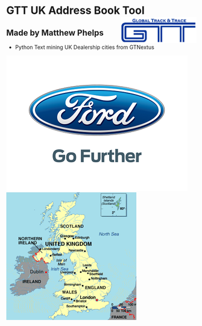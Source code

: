 # GTT UK Address Book Tool    <img align="right" width="200" height="70" src="img/GTT2.png">
## Made by Matthew Phelps
* Python Text mining UK Dealership cities from GTNextus

 ![ford logo](img/ford2.png) ![picture of uk](img/uk.png)

